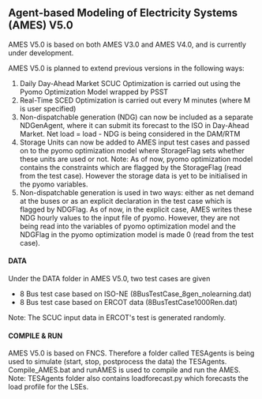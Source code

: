 ## Agent-based Modeling of Electricity Systems (AMES) V5.0

AMES V5.0 is based on both AMES V3.0 and AMES V4.0, and is currently under development.

AMES V5.0 is planned to extend previous versions in the following ways:

1. Daily Day-Ahead Market SCUC Optimization is carried out using the Pyomo Optimization Model wrapped by PSST
2. Real-Time SCED Optimization is carried out every M minutes (where M is user specified)
3. Non-dispatchable generation (NDG) can now be included as a separate NDGenAgent, where it can submit its forecast to the ISO in Day-Ahead Market. Net load = load - NDG is being considered in the DAM/RTM
4. Storage Units can now be added to AMES input test cases and passed on to the pyomo optimization model where StorageFlag sets whether these units are used or not.
	Note: As of now, pyomo optimization model contains the constraints which are flagged by the StorageFlag (read from the test case). However the storage data is yet to be initialised in the pyomo variables.
5. Non-dispatchable generation is used in two ways: either as net demand at the buses or as an explicit declaration in the test case which is flagged by NDGFlag. As of now, in the explicit case, AMES writes these NDG hourly values to the input file of pyomo. However, they are not being read into the variables of pyomo optimization model and the NDGFlag in the pyomo optimization model is made 0 (read from the test case).

#### DATA
Under the DATA folder in AMES V5.0, two test cases are given
- 8 Bus test case based on ISO-NE (8BusTestCase_8gen_nolearning.dat)
- 8 Bus test case based on ERCOT data (8BusTestCase1000Ren.dat)

Note: The SCUC input data in ERCOT's test is generated randomly.

#### COMPILE & RUN
AMES V5.0 is based on FNCS. Therefore a folder called TESAgents is being used to simulate (start, stop, postprocess the data) the TESAgents. Compile_AMES.bat and runAMES is used to compile and run the AMES. Note: TESAgents folder also contains loadforecast.py which forecasts the load profile for the LSEs.

